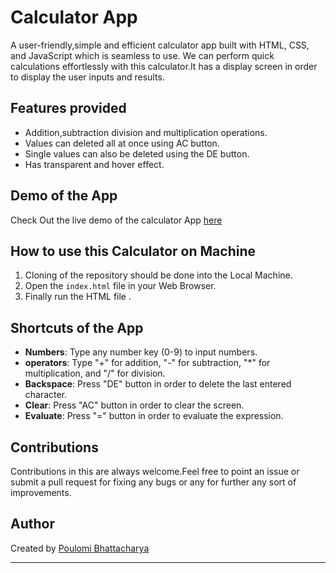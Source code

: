 # Calculator App

A user-friendly,simple and efficient calculator app built with HTML, CSS, and JavaScript which is seamless to use. We can perform quick calculations effortlessly with this calculator.It has a display screen in order to display the user inputs and results.

## Features provided

- Addition,subtraction division and multiplication operations. <br>
- Values can deleted all at once using AC button. <br>
- Single values can also be deleted using the DE button. <br>
- Has transparent and hover effect.

## Demo of the App

Check Out the live demo of the calculator App [here](https://z7drlz.csb.app/)

## How to use this Calculator on Machine


 1. Cloning of the repository should be done into the Local Machine.
 2. Open the `index.html` file in your Web Browser. 
 3. Finally run the HTML file .

## Shortcuts of the App

- **Numbers**: Type any number key (0-9) to input numbers.
- **operators**: Type "+" for addition, "-" for subtraction, "\*" for multiplication, and "/" for division.
- **Backspace**: Press "DE" button in order  to delete the last entered character.
- **Clear**: Press "AC" button in order to clear the screen.
- **Evaluate**: Press "=" button in order to evaluate the expression.


## Contributions

Contributions in this are always welcome.Feel free to point an issue or submit a pull request for fixing any bugs or any for further any sort of improvements.

## Author

Created by [Poulomi Bhattacharya](https://github.com/poulomi-03)

 
 ---
